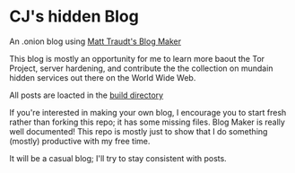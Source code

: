 # CJ's hidden Blog

An .onion blog using [Matt Traudt's Blog Maker](https://github.com/pastly/bm)

This blog is mostly an opportunity for me to learn more baout the Tor Project, server hardening, and contribute the the collection on mundain hidden services out there on the World Wide Web.

All posts are loacted in the [build directory](/build/p)

If you're interested in making your own blog, I encourage you to start fresh rather than forking this repo; it has some missing files. Blog Maker is really well documented! This repo is mostly just to show that I do something (mostly) productive with my free time.

It will be a casual blog; I'll try to stay consistent with posts.
